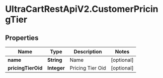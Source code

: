 # UltraCartRestApiV2.CustomerPricingTier

## Properties
Name | Type | Description | Notes
------------ | ------------- | ------------- | -------------
**name** | **String** | Name | [optional] 
**pricingTierOid** | **Integer** | Pricing Tier Oid | [optional] 


